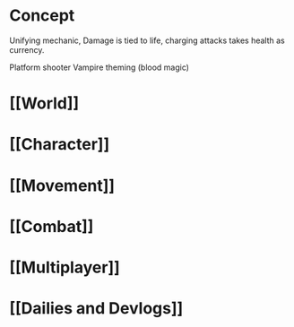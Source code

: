 
# Concept
Unifying mechanic, Damage is tied to life, charging attacks takes health as currency.

Platform shooter
Vampire theming (blood magic)
# [[World]]
# [[Character]]
# [[Movement]]
# [[Combat]]
# [[Multiplayer]]
# [[Dailies and Devlogs]]

